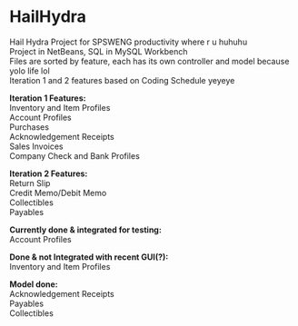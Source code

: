 # HailHydra
Hail Hydra Project for SPSWENG productivity where r u huhuhu <br>
Project in NetBeans, SQL in MySQL Workbench <br>
Files are sorted by feature, each has its own controller and model because yolo life lol <br>
Iteration 1 and 2 features based on Coding Schedule yeyeye <br>

**Iteration 1 Features:** <br>
Inventory and Item Profiles <br>
Account Profiles <br>
Purchases <br>
Acknowledgement Receipts <br>
Sales Invoices <br>
Company Check and Bank Profiles <br>

**Iteration 2 Features:** <br>
Return Slip <br>
Credit Memo/Debit Memo <br>
Collectibles <br>
Payables <br>

**Currently done & integrated for testing:** <br>
Account Profiles <br>

**Done & not Integrated with recent GUI(?):** <br>
Inventory and Item Profiles <br>

**Model done:** <br>
Acknowledgement Receipts <br>
Payables <br>
Collectibles <br>
